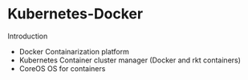# Kubernetes-Docker

Introduction

* Docker			Containarization platform
* Kubernetes		Container cluster manager (Docker and rkt containers)
* CoreOS			OS for containers

